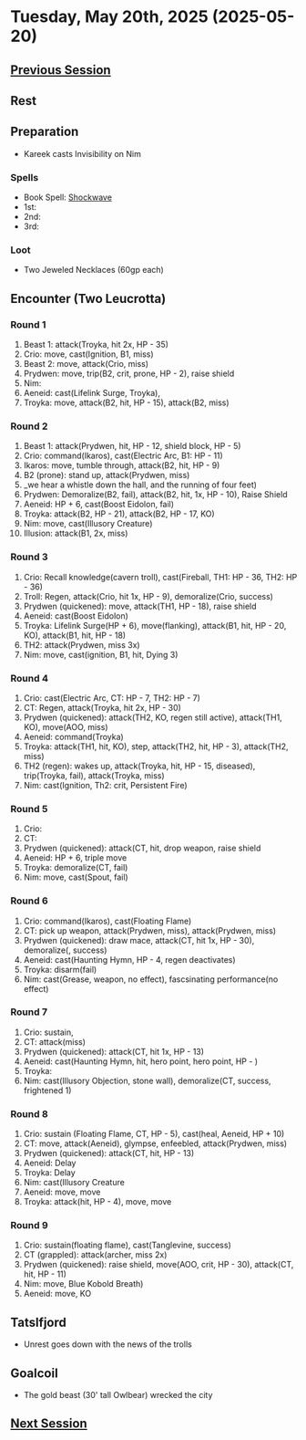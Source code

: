 # Tuesday, May 20th, 2025 (2025-05-20)

## [Previous Session](./2025-05-13.md)

## Rest

## Preparation

- Kareek casts Invisibility on Nim

### Spells 

- Book Spell: [Shockwave](https://2e.aonprd.com/Spells.aspx?ID=2366)
- 1st: 
- 2nd:
- 3rd:

### Loot

- Two Jeweled Necklaces (60gp each)

## Encounter (Two Leucrotta)

### Round 1

1. Beast 1: attack(Troyka, hit 2x, HP - 35)
1. Crio: move, cast(Ignition, B1, miss)
1. Beast 2: move, attack(Crio, miss)
1. Prydwen: move, trip(B2, crit, prone, HP - 2), raise shield
1. Nim: 
1. Aeneid: cast(Lifelink Surge, Troyka), 
1. Troyka: move, attack(B2, hit, HP - 15), attack(B2, miss)

### Round 2

1. Beast 1: attack(Prydwen, hit, HP - 12, shield block, HP - 5)
1. Crio: command(Ikaros), cast(Electric Arc, B1: HP - 11)
1. Ikaros: move, tumble through, attack(B2, hit, HP - 9)
1. B2 (prone): stand up, attack(Prydwen, miss)
1. _we hear a whistle down the hall, and the running of four feet)
1. Prydwen: Demoralize(B2, fail), attack(B2, hit, 1x, HP - 10), Raise Shield
1. Aeneid: HP + 6, cast(Boost Eidolon, fail)
1. Troyka: attack(B2, HP - 21), attack(B2, HP - 17, KO)
1. Nim: move, cast(Illusory Creature)
1. Illusion: attack(B1, 2x, miss)

### Round 3

1. Crio: Recall knowledge(cavern troll), cast(Fireball, TH1: HP - 36, TH2: HP - 36)
1. Troll: Regen, attack(Crio, hit 1x, HP - 9), demoralize(Crio, success)
1. Prydwen (quickened): move, attack(TH1, HP - 18), raise shield
1. Aeneid: cast(Boost Eidolon)
1. Troyka: Lifelink Surge(HP + 6), move(flanking), attack(B1, hit, HP - 20, KO), attack(B1, hit, HP - 18)
1. TH2: attack(Prydwen, miss 3x)
1. Nim: move, cast(ignition, B1, hit, Dying 3)

### Round 4

1. Crio: cast(Electric Arc, CT: HP - 7, TH2: HP - 7)
1. CT: Regen, attack(Troyka, hit 2x, HP - 30)
1. Prydwen (quickened): attack(TH2, KO, regen still active), attack(TH1, KO), move(AOO, miss)
1. Aeneid: command(Troyka)
1. Troyka: attack(TH1, hit, KO), step, attack(TH2, hit, HP - 3), attack(TH2, miss)
1. TH2 (regen): wakes up, attack(Troyka, hit, HP - 15, diseased), trip(Troyka, fail), attack(Troyka, miss)
1. Nim: cast(Ignition, Th2: crit, Persistent Fire)

### Round 5

1. Crio: 
1. CT: 
1. Prydwen (quickened): attack(CT, hit, drop weapon, raise shield
1. Aeneid: HP + 6, triple move
1. Troyka: demoralize(CT, fail)
1. Nim: move, cast(Spout, fail)

### Round 6

1. Crio: command(Ikaros), cast(Floating Flame)
1. CT: pick up weapon, attack(Prydwen, miss), attack(Prydwen, miss)
1. Prydwen (quickened): draw mace, attack(CT, hit 1x, HP - 30), demoralize(, success)
1. Aeneid: cast(Haunting Hymn, HP - 4, regen deactivates)
1. Troyka: disarm(fail)
1. Nim: cast(Grease, weapon, no effect), fascsinating performance(no effect)

### Round 7

1. Crio: sustain, 
1. CT: attack(miss)
1. Prydwen (quickened): attack(CT, hit 1x, HP - 13)
1. Aeneid: cast(Haunting Hymn, hit, hero point, hero point, HP - )
1. Troyka:
1. Nim: cast(Illusory Objection, stone wall), demoralize(CT, success, frightened 1)

### Round 8

1. Crio: sustain (Floating Flame, CT, HP - 5), cast(heal, Aeneid, HP + 10)
1. CT: move, attack(Aeneid), glympse, enfeebled, attack(Prydwen, miss)
1. Prydwen (quickened): attack(CT, hit, HP - 13)
1. Aeneid: Delay
1. Troyka: Delay
1. Nim: cast(Illusory Creature
1. Aeneid: move, move
1. Troyka: attack(hit, HP - 4), move, move

### Round 9

1. Crio: sustain(floating flame), cast(Tanglevine, success)
1. CT (grappled): attack(archer, miss 2x)
1. Prydwen (quickened): raise shield, move(AOO, crit, HP - 30), attack(CT, hit, HP - 11)
1. Nim: move, Blue Kobold Breath)
1. Aeneid: move, KO

## Tatslfjord

- Unrest goes down with the news of the trolls

## Goalcoil

- The gold beast (30' tall Owlbear) wrecked the city

## [Next Session](./2025-xx-xx)
